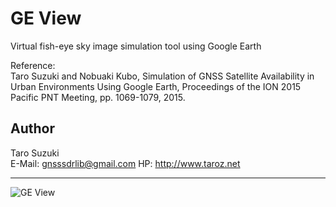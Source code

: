 GE View
===============================================================================
Virtual fish-eye sky image simulation tool using Google Earth

Reference:  
Taro Suzuki and Nobuaki Kubo, Simulation of GNSS Satellite Availability in Urban Environments Using Google Earth, Proceedings of the ION 2015 Pacific PNT Meeting, pp. 1069-1079, 2015.

Author
-------------------------------------------------------------------------------
Taro Suzuki  
E-Mail: <gnsssdrlib@gmail.com>
HP: <http://www.taroz.net>


-------------------------------------------------------------------------------
![GE View](http://www.taroz.net/data/GEView.jpg "GE View")
